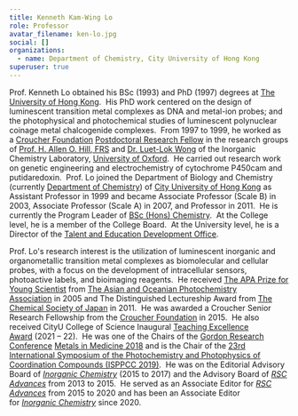 ```yaml
---
title: Kenneth Kam-Wing Lo
role: Professor
avatar_filename: ken-lo.jpg
social: []
organizations:
  - name: Department of Chemistry, City University of Hong Kong
superuser: true
---
```

<!--StartFragment-->

Prof. Kenneth Lo obtained his BSc (1993) and PhD (1997) degrees at [The University of Hong Kong](https://urldefense.com/v3/__http://www.hku.hk/__;!!KjDnqvtInNPT!jBG-vjhPxO7BcigxrLPaDlC0cfKf4-JQOg9PjotIYXL6mXuTm1_eAjMbn0cqnyh8LPFRyLKWQJsdPxNJgA5B1QJ_EOLa$).  His PhD work centered on the design of luminescent transition metal complexes as DNA and metal-ion probes; and the photophysical and photochemical studies of luminescent polynuclear coinage metal chalcogenide complexes.  From 1997 to 1999, he worked as a [Croucher Foundation](https://urldefense.com/v3/__http://www.croucher.org.hk/__;!!KjDnqvtInNPT!jBG-vjhPxO7BcigxrLPaDlC0cfKf4-JQOg9PjotIYXL6mXuTm1_eAjMbn0cqnyh8LPFRyLKWQJsdPxNJgA5B1bYaswxL$) [Postdoctoral Research Fellow](https://urldefense.com/v3/__http://scholars.croucher.org.hk/scholars/kenneth-kam-wing-lo__;!!KjDnqvtInNPT!jBG-vjhPxO7BcigxrLPaDlC0cfKf4-JQOg9PjotIYXL6mXuTm1_eAjMbn0cqnyh8LPFRyLKWQJsdPxNJgA5B1a-XVuE8$) in the research groups of [Prof. H. Allen O. Hill, FRS](https://urldefense.com/v3/__https://en.wikipedia.org/wiki/Allen_Hill_*28scientist*29__;JSU!!KjDnqvtInNPT!jBG-vjhPxO7BcigxrLPaDlC0cfKf4-JQOg9PjotIYXL6mXuTm1_eAjMbn0cqnyh8LPFRyLKWQJsdPxNJgA5B1ZO_Tiye$) and [Dr. Luet-Lok Wong](https://urldefense.com/v3/__https://www.chem.ox.ac.uk/people/luet-wong__;!!KjDnqvtInNPT!jBG-vjhPxO7BcigxrLPaDlC0cfKf4-JQOg9PjotIYXL6mXuTm1_eAjMbn0cqnyh8LPFRyLKWQJsdPxNJgA5B1WCJzwj-$) of the Inorganic Chemistry Laboratory, [University of Oxford](https://urldefense.com/v3/__http://www.ox.ac.uk/__;!!KjDnqvtInNPT!jBG-vjhPxO7BcigxrLPaDlC0cfKf4-JQOg9PjotIYXL6mXuTm1_eAjMbn0cqnyh8LPFRyLKWQJsdPxNJgA5B1VxVvA_e$).  He carried out research work on genetic engineering and electrochemistry of cytochrome P450cam and putidaredoxin.  Prof. Lo joined the Department of Biology and Chemistry (currently [Department of Chemistry](http://www.cityu.edu.hk/chem/)) of [City University of Hong Kong](http://www.cityu.edu.hk/) as Assistant Professor in 1999 and became Associate Professor (Scale B) in 2003, Associate Professor (Scale A) in 2007, and Professor in 2011.  He is currently the Program Leader of [BSc (Hons) Chemistry](https://urldefense.com/v3/__https://www.jupas.edu.hk/en/programme/cityu/JS1202/__;!!KjDnqvtInNPT!jBG-vjhPxO7BcigxrLPaDlC0cfKf4-JQOg9PjotIYXL6mXuTm1_eAjMbn0cqnyh8LPFRyLKWQJsdPxNJgA5B1dFHj2q-$).  At the College level, he is a member of the College Board.  At the University level, he is a Director of the [Talent and Education Development Office](https://www.cityu.edu.hk/ted/).

Prof. Lo's research interest is the utilization of luminescent inorganic and organometallic transition metal complexes as biomolecular and cellular probes, with a focus on the development of intracellular sensors, photoactive labels, and bioimaging reagents.  He received [The APA Prize for Young Scientist](https://urldefense.com/v3/__http://www.asianphotochem.com/awards/winner2005.html__;!!KjDnqvtInNPT!jBG-vjhPxO7BcigxrLPaDlC0cfKf4-JQOg9PjotIYXL6mXuTm1_eAjMbn0cqnyh8LPFRyLKWQJsdPxNJgA5B1egnJc4i$) from [The Asian and Oceanian Photochemistry Association](https://urldefense.com/v3/__http://www.asianphotochem.com/__;!!KjDnqvtInNPT!jBG-vjhPxO7BcigxrLPaDlC0cfKf4-JQOg9PjotIYXL6mXuTm1_eAjMbn0cqnyh8LPFRyLKWQJsdPxNJgA5B1bAyw9uo$) in 2005 and The Distinguished Lectureship Award from [The Chemical Society of Japan](https://urldefense.com/v3/__http://www.chemistry.or.jp/index-e.html__;!!KjDnqvtInNPT!jBG-vjhPxO7BcigxrLPaDlC0cfKf4-JQOg9PjotIYXL6mXuTm1_eAjMbn0cqnyh8LPFRyLKWQJsdPxNJgA5B1RSFbV_W$) in 2011.  He was awarded a Croucher Senior Research Fellowship from the [Croucher Foundation](https://urldefense.com/v3/__https://www.croucher.org.hk/__;!!KjDnqvtInNPT!jBG-vjhPxO7BcigxrLPaDlC0cfKf4-JQOg9PjotIYXL6mXuTm1_eAjMbn0cqnyh8LPFRyLKWQJsdPxNJgA5B1RP7QSzl$) in 2015.  He also received CityU College of Science Inaugural [Teaching Excellence Award](https://www.cityu.edu.hk/csci/about-us/awards-and-recognitions/teaching-excellence-award-tea) (2021 – 22).  He was one of the Chairs of the [Gordon Research Conference](https://urldefense.com/v3/__http://www.grc.org/home.aspx__;!!KjDnqvtInNPT!jBG-vjhPxO7BcigxrLPaDlC0cfKf4-JQOg9PjotIYXL6mXuTm1_eAjMbn0cqnyh8LPFRyLKWQJsdPxNJgA5B1VmQ1bfP$) [Metals in Medicine 2018](https://urldefense.com/v3/__https://www.grc.org/programs.aspx?id=13082__;!!KjDnqvtInNPT!jBG-vjhPxO7BcigxrLPaDlC0cfKf4-JQOg9PjotIYXL6mXuTm1_eAjMbn0cqnyh8LPFRyLKWQJsdPxNJgA5B1X1WiUzw$) and is the Chair of the [23rd International Symposium of the Photochemistry and Photophysics of Coordination Compounds (ISPPCC 2019)](https://www.cityu.edu.hk/chem/isppcc2019/ "ISPPCC 2019").  He was on the Editorial Advisory Board of *[Inorganic Chemistry](https://urldefense.com/v3/__http://pubs.acs.org/journal/inocaj__;!!KjDnqvtInNPT!jBG-vjhPxO7BcigxrLPaDlC0cfKf4-JQOg9PjotIYXL6mXuTm1_eAjMbn0cqnyh8LPFRyLKWQJsdPxNJgA5B1fn7qUJF$)* (2015 to 2017) and the Advisory Board of *[RSC Advances](https://urldefense.com/v3/__http://pubs.rsc.org/en/journals/journalissues/ra__;!!KjDnqvtInNPT!jBG-vjhPxO7BcigxrLPaDlC0cfKf4-JQOg9PjotIYXL6mXuTm1_eAjMbn0cqnyh8LPFRyLKWQJsdPxNJgA5B1Y0Vbitq$)* from 2013 to 2015.  He served as an Associate Editor for *[RSC Advances](https://urldefense.com/v3/__http://pubs.rsc.org/en/journals/journalissues/ra__;!!KjDnqvtInNPT!jBG-vjhPxO7BcigxrLPaDlC0cfKf4-JQOg9PjotIYXL6mXuTm1_eAjMbn0cqnyh8LPFRyLKWQJsdPxNJgA5B1Y0Vbitq$)* from 2015 to 2020 and has been an Associate Editor for *[Inorganic Chemistry](https://urldefense.com/v3/__http://pubs.acs.org/journal/inocaj__;!!KjDnqvtInNPT!jBG-vjhPxO7BcigxrLPaDlC0cfKf4-JQOg9PjotIYXL6mXuTm1_eAjMbn0cqnyh8LPFRyLKWQJsdPxNJgA5B1fn7qUJF$)* since 2020.

<!--EndFragment-->
